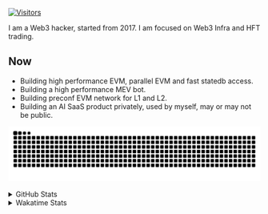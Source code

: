 <!-- markdownlint-disable MD041 MD010 MD033 -->
[![Visitors](https://api.visitorbadge.io/api/daily?path=Akagi201%2FAkagi201&label=Visitors%20Today&countColor=%2337d67a)](https://visitorbadge.io/status?path=Akagi201%2FAkagi201)

I am a Web3 hacker, started from 2017. I am focused on Web3 Infra and HFT trading.

## Now

* Building high performance EVM, parallel EVM and fast statedb access.
* Building a high performance MEV bot.
* Building preconf EVM network for L1 and L2.
* Building an AI SaaS product privately, used by myself, may or may not be public.

[![github contribution grid snake animation](https://raw.githubusercontent.com/Akagi201/Akagi201/output/github-contribution-grid-snake.svg#gh-light-mode-only)](https://github.com/Akagi201)

<details>
<summary>GitHub Stats</summary>
  <a href="https://github.com/Akagi201"><img alt="Profile Detail" src="https://raw.githubusercontent.com/Akagi201/Akagi201/master/profile-summary-card-output/dracula/0-profile-details.svg" /></a>
  <a href="https://github.com/Akagi201"><img alt="Github Stats" src="https://raw.githubusercontent.com/Akagi201/Akagi201/master/profile-summary-card-output/dracula/3-stats.svg" /></a>
  <a href="https://github.com/Akagi201"><img alt="Lang By Commits" src="https://raw.githubusercontent.com/Akagi201/Akagi201/master/profile-summary-card-output/dracula/2-most-commit-language.svg" /></a>
</details>

<details>
<summary>Wakatime Stats</summary>
<br>

<!--START_SECTION:waka-->

```txt
From: 15 November 2024 - To: 22 November 2024

Total Time: 30 hrs 28 mins

Other        16 hrs 15 mins  █████████████▒░░░░░░░░░░░   53.38 %
Rust         7 hrs 24 mins   ██████░░░░░░░░░░░░░░░░░░░   24.33 %
sh           2 hrs 16 mins   ██░░░░░░░░░░░░░░░░░░░░░░░   07.49 %
Go           1 hr 31 mins    █▒░░░░░░░░░░░░░░░░░░░░░░░   05.02 %
TypeScript   42 mins         ▓░░░░░░░░░░░░░░░░░░░░░░░░   02.32 %
Markdown     35 mins         ▒░░░░░░░░░░░░░░░░░░░░░░░░   01.95 %
Solidity     26 mins         ▒░░░░░░░░░░░░░░░░░░░░░░░░   01.46 %
TOML         25 mins         ▒░░░░░░░░░░░░░░░░░░░░░░░░   01.38 %
Groff        19 mins         ▒░░░░░░░░░░░░░░░░░░░░░░░░   01.05 %
Java         16 mins         ▒░░░░░░░░░░░░░░░░░░░░░░░░   00.92 %
```

<!--END_SECTION:waka-->

</details>
